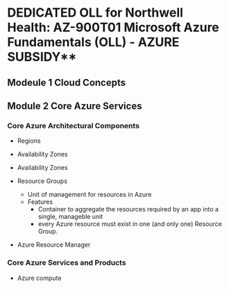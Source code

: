 # DEDICATED OLL for Northwell Health: AZ-900T01 Microsoft Azure Fundamentals (OLL) - AZURE SUBSIDY**

## Modeule 1 Cloud Concepts

## Module 2 Core Azure Services

### Core Azure Architectural Components

* Regions
* Availability Zones
* Availability Zones
* Resource Groups
  + Unit of management for resources in Azure
  + Features
    - Container to aggregate the resources required by an app into a single, manageble unit
    - every Azure resource must exist in one (and only one) Resource Group.


* Azure Resource Manager


### Core Azure Services and Products

* Azure compute

